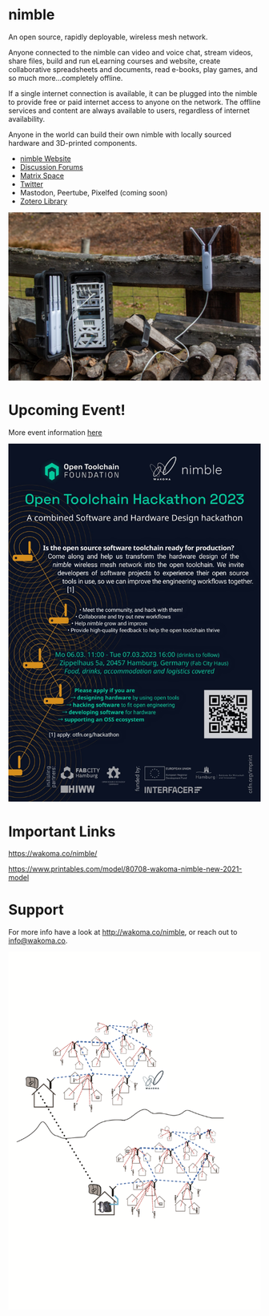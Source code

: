 # nimble

An open source, rapidly deployable, wireless mesh network.

Anyone connected to the nimble can video and voice chat, stream videos, share files, build and run eLearning courses and website, create collaborative spreadsheets and documents, read e-books, play games, and so much more…completely offline.
 
If a single internet connection is available, it can be plugged into the nimble to provide free or paid internet access to anyone on the network. The offline services and content are always available to users, regardless of internet availability.
 
Anyone in the world can build their own nimble with locally sourced hardware and 3D-printed components.

* [nimble Website](https://wakoma.co/nimble/)
* [Discussion Forums](https://forums.wakoma.co/)
* [Matrix Space](https://matrix.to/#/!JWutrWVlqsuiauWbPf:wakoma.net?via=wakoma.net)
* [Twitter](https://twitter.com/WakomaInc)
* Mastodon, Peertube, Pixelfed (coming soon)
* [Zotero Library](https://www.zotero.org/groups/2403673/communitynetworks/library)

![alt text](https://raw.githubusercontent.com/Wakoma/Nimble/master/assets/nimblemodelm-36%20(Large).jpg)

# Upcoming Event!

More event information [here](https://otfn.org/hackathon/)

<img src="https://github.com/Wakoma/nimble/blob/7f6a89eb4d18fe18b8f39a991c6e47404a353eff/assets/OTFNhackathon.jpeg" width="600" />



# Important Links

https://wakoma.co/nimble/

https://www.printables.com/model/80708-wakoma-nimble-new-2021-model



# Support

For more info have a look at http://wakoma.co/nimble, or reach out to info@wakoma.co.


![Mesh](https://raw.githubusercontent.com/Wakoma/nimble/master/assets/nimblemeshbig.png)




